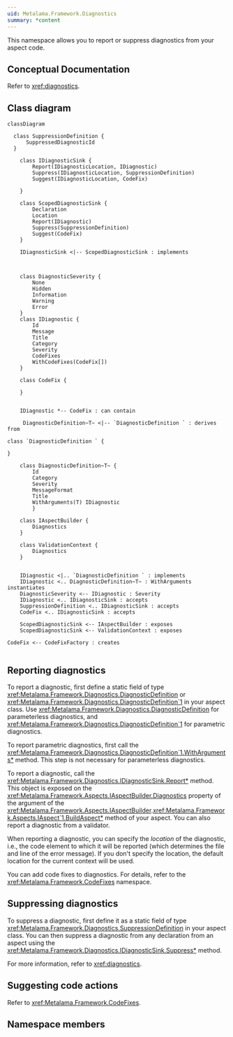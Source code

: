 ```yaml
---
uid: Metalama.Framework.Diagnostics
summary: *content
---
```


This namespace allows you to report or suppress diagnostics from your aspect code.

## Conceptual Documentation

Refer to <xref:diagnostics>.

## Class diagram

```mermaid
classDiagram

  class SuppressionDefinition {
      SuppressedDiagnosticId
  }

    class IDiagnosticSink {
        Report(IDiagnosticLocation, IDiagnostic)
        Suppress(IDiagnosticLocation, SuppressionDefinition)
        Suggest(IDiagnosticLocation, CodeFix)

    }

    class ScopedDiagnosticSink {
        Declaration
        Location
        Report(IDiagnostic)
        Suppress(SuppressionDefinition)
        Suggest(CodeFix)
    }

    IDiagnosticSink <|-- ScopedDiagnosticSink : implements



    class DiagnosticSeverity {
        None
        Hidden
        Information
        Warning
        Error
    }
    class IDiagnostic {
        Id
        Message
        Title
        Category
        Severity
        CodeFixes
        WithCodeFixes(CodeFix[])
    }

    class CodeFix {

    }


    IDiagnostic *-- CodeFix : can contain

     DiagnosticDefinition~T~ <|-- `DiagnosticDefinition ` : derives from

class `DiagnosticDefinition ` {

}

    class DiagnosticDefinition~T~ {
        Id
        Category
        Severity
        MessageFormat
        Title
        WithArguments(T) IDiagnostic
        }

    class IAspectBuilder {
        Diagnostics
    }

    class ValidationContext {
        Diagnostics
    }


    IDiagnostic <|.. `DiagnosticDefinition ` : implements
    IDiagnostic <.. DiagnosticDefinition~T~ : WithArguments instantiates
    DiagnosticSeverity <-- IDiagnostic : Severity
    IDiagnostic <.. IDiagnosticSink : accepts
    SuppressionDefinition <.. IDiagnosticSink : accepts
    CodeFix <.. IDiagnosticSink : accepts

    ScopedDiagnosticSink <-- IAspectBuilder : exposes
    ScopedDiagnosticSink <-- ValidationContext : exposes

CodeFix <-- CodeFixFactory : creates


```

## Reporting diagnostics

To report a diagnostic, first define a static field of type <xref:Metalama.Framework.Diagnostics.DiagnosticDefinition> or <xref:Metalama.Framework.Diagnostics.DiagnosticDefinition`1> in your aspect class. Use <xref:Metalama.Framework.Diagnostics.DiagnosticDefinition> for parameterless diagnostics, and <xref:Metalama.Framework.Diagnostics.DiagnosticDefinition`1> for parametric diagnostics.

To report parametric diagnostics, first call the <xref:Metalama.Framework.Diagnostics.DiagnosticDefinition`1.WithArguments*> method. This step is not necessary for parameterless diagnostics.

To report a diagnostic, call the <xref:Metalama.Framework.Diagnostics.IDiagnosticSink.Report*> method. This object is exposed on the <xref:Metalama.Framework.Aspects.IAspectBuilder.Diagnostics> property of the argument of the <xref:Metalama.Framework.Aspects.IAspectBuilder>.<xref:Metalama.Framework.Aspects.IAspect`1.BuildAspect*> method of your aspect. You can also report a diagnostic from a validator.

When reporting a diagnostic, you can specify the *location* of the diagnostic, i.e., the code element to which it will be reported (which determines the file and line of the error message). If you don't specify the location, the default location for the current context will be used.

You can add code fixes to diagnostics. For details, refer to the <xref:Metalama.Framework.CodeFixes> namespace.

## Suppressing diagnostics

To suppress a diagnostic, first define it as a static field of type <xref:Metalama.Framework.Diagnostics.SuppressionDefinition> in your aspect class.
You can then suppress a diagnostic from any declaration from an aspect using the <xref:Metalama.Framework.Diagnostics.IDiagnosticSink.Suppress*> method.

For more information, refer to <xref:diagnostics>.

## Suggesting code actions

Refer to <xref:Metalama.Framework.CodeFixes>.

## Namespace members

